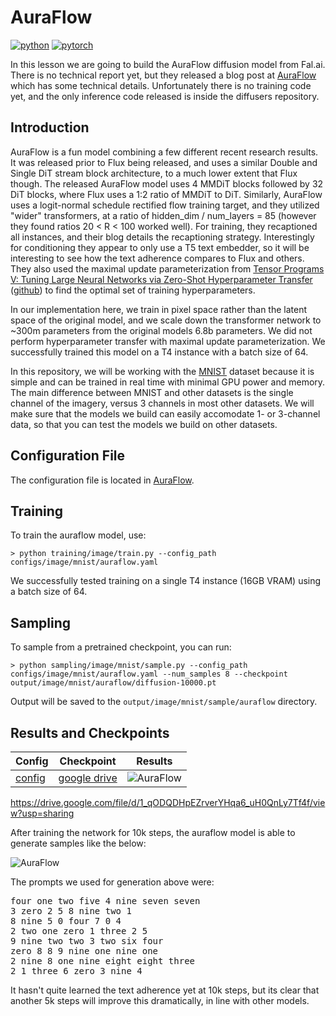 # AuraFlow

[![python](https://img.shields.io/badge/Python-3.9-3776AB.svg?style=flat&logo=python&logoColor=white)](https://www.python.org)
[![pytorch](https://img.shields.io/badge/PyTorch-2.0.0-EE4C2C.svg?style=flat&logo=pytorch)](https://pytorch.org)

In this lesson we are going to build the AuraFlow diffusion model from Fal.ai. There is no technical report yet, but they released a blog post at [AuraFlow](https://blog.fal.ai/auraflow/) which has some technical details. Unfortunately there is no training code yet, and the only inference code released is inside the diffusers repository.

## Introduction 

AuraFlow is a fun model combining a few different recent research results. It was released prior to Flux being released, and uses a similar Double and Single DiT stream block architecture, to a much lower extent that Flux though. The released AuraFlow model uses 4 MMDiT blocks followed by 32 DiT blocks, where Flux uses a 1:2 ratio of MMDiT to DiT. Similarly, AuraFlow uses a logit-normal schedule rectified flow training target, and they utilized "wider" transformers, at a ratio of hidden_dim / num_layers = 85 (however they found ratios 20 < R < 100 worked well). For training, they recaptioned all instances, and their blog details the recaptioning strategy. Interestingly for conditioning they appear to only use a T5 text embedder, so it will be interesting to see how the text adherence compares to Flux and others. They also used the maximal update parameterization from [Tensor Programs V: Tuning Large Neural Networks via Zero-Shot Hyperparameter Transfer](https://arxiv.org/abs/2203.03466) ([github](https://github.com/microsoft/mup)) to find the optimal set of training hyperparameters.

In our implementation here, we train in pixel space rather than the latent space of the original model, and we scale down the transformer network to ~300m parameters from the original models 6.8b parameters. We did not perform hyperparameter transfer with maximal update parameterization. We successfully trained this model on a T4 instance with a batch size of 64.

In this repository, we will be working with the [MNIST](https://en.wikipedia.org/wiki/MNIST_database) dataset because it is simple and can be trained in real time with minimal GPU power and memory. The main difference between MNIST and other datasets is the single channel of the imagery, versus 3 channels in most other datasets. We will make sure that the models we build can easily accomodate 1- or 3-channel data, so that you can test the models we build on other datasets.

## Configuration File

The configuration file is located in [AuraFlow](https://github.com/swookey-thinky/xdiffusion/blob/main/configs/image/mnist/auraflow.yaml).

## Training

To train the auraflow model, use:

```
> python training/image/train.py --config_path configs/image/mnist/auraflow.yaml
```

We successfully tested training on a single T4 instance (16GB VRAM) using a batch size of 64.

## Sampling

To sample from a pretrained checkpoint, you can run:

```
> python sampling/image/mnist/sample.py --config_path configs/image/mnist/auraflow.yaml --num_samples 8 --checkpoint output/image/mnist/auraflow/diffusion-10000.pt
```

Output will be saved to the `output/image/mnist/sample/auraflow` directory.

## Results and Checkpoints

| Config | Checkpoint | Results
| ------ | ---------- | -------
| [config](https://github.com/swookey-thinky/xdiffusion/blob/main/configs/image/mnist/auraflow.yaml) | [google drive](https://drive.google.com/file/d/1p7LXrEVD3tTH5RE4Dj3hNxx44Cr4ob8I/view?usp=sharing) | ![AuraFlow](https://drive.google.com/uc?export=view&id=1_qODQDHpEZrverYHqa6_uH0QnLy7Tf4f)


https://drive.google.com/file/d/1_qODQDHpEZrverYHqa6_uH0QnLy7Tf4f/view?usp=sharing

After training the network for 10k steps, the auraflow model is able to generate samples like the below:

![AuraFlow](https://drive.google.com/uc?export=view&id=1_qODQDHpEZrverYHqa6_uH0QnLy7Tf4f)

The prompts we used for generation above were:

<pre>
four one two five 4 nine seven seven 
3 zero 2 5 8 nine two 1 
8 nine 5 0 four 7 0 4 
2 two one zero 1 three 2 5 
9 nine two two 3 two six four 
zero 8 8 9 nine one nine one 
2 nine 8 one nine eight eight three 
2 1 three 6 zero 3 nine 4 
</pre>

It hasn't quite learned the text adherence yet at 10k steps, but its clear that another 5k steps will improve this dramatically, in line with other models.
